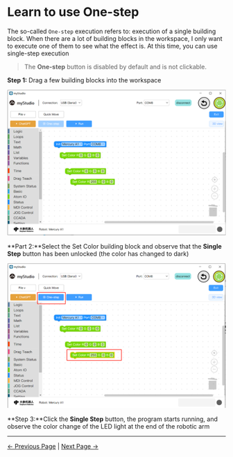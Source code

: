 # Learn to use One-step

The so-called `One-step` execution refers to: execution of a single building block. When there are a lot of building blocks in the workspace, I only want to execute one of them to see what the effect is. At this time, you can use single-step execution

> The **One-step** button is disabled by default and is not clickable.



**Step 1:** Drag a few building blocks into the workspace

<img src="..\..\..\..\resources\5-BasicApplication\5.2-ApplicationUse\5.2.1-mystudio\1-myblockly\images\6\1.png" />



**Part 2:**Select the Set Color building block and observe that the **Single Step** button has been unlocked (the color has changed to dark)

<img src="..\..\..\..\resources\5-BasicApplication\5.2-ApplicationUse\5.2.1-mystudio\1-myblockly\images\6\2.png" />



**Step 3:**Click the **Single Step** button, the program starts running, and observe the color change of the LED light at the end of the robotic arm


---

[← Previous Page](./5-chatGPT.md) | [Next Page →](./7-program.md)



